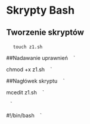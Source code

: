 # Skrypty Bash
## Tworzenie skryptów
` ` ` 
touch z1.sh
` ` ` 

##Nadawanie uprawnień
` ` `

chmod +x z1.sh
` ` ` 

##Nagłówek skryptu
` ` ` 

mcedit z1.sh
` ` ` 


` ` ` 

#!/bin/bash
` ` ` 
